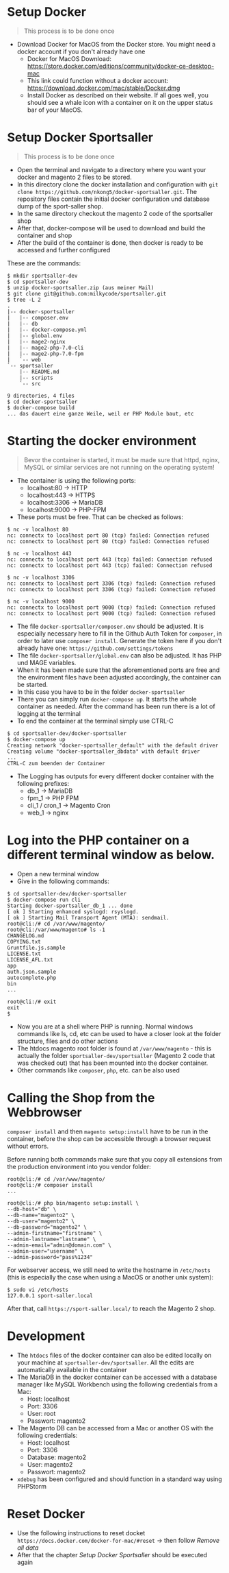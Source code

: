 # Setup Docker
> This process is to be done once

* Download Docker for MacOS from the Docker store. You might need a docker account if you don't already have one
	* Docker for MacOS Download: https://store.docker.com/editions/community/docker-ce-desktop-mac
	* This link could function without a docker account: https://download.docker.com/mac/stable/Docker.dmg
	* Install Docker as described on their website. If all goes well, you should see a whale icon with a container on it on the upper status bar of your MacOS.

# Setup Docker Sportsaller
> This process is to be done once

* Open the terminal and navigate to a directory where you want your docker and magento 2 files to be stored.
* In this directory clone the docker installation and configuration with  ``` git clone https://github.com/nkong5/docker-sportsaller.git ```. The repository files contain the initial docker configuration und database dump of the sport-saller shop.
* In the same directory checkout the magento 2 code of the sportsaller shop
* After that, docker-compose will be used to download and build the container and shop
* After the build of the container is done, then docker is ready to be accessed and further configured

These are the commands:

```
$ mkdir sportsaller-dev
$ cd sportsaller-dev
$ unzip docker-sportsaller.zip (aus meiner Mail)
$ git clone git@github.com:milkycode/sportsaller.git
$ tree -L 2
.
|-- docker-sportsaller
|   |-- composer.env
|   |-- db
|   |-- docker-compose.yml
|   |-- global.env
|   |-- mage2-nginx
|   |-- mage2-php-7.0-cli
|   |-- mage2-php-7.0-fpm
|   `-- web
`-- sportsaller
    |-- README.md
    |-- scripts
    `-- src

9 directories, 4 files
$ cd docker-sportsaller
$ docker-compose build
... das dauert eine ganze Weile, weil er PHP Module baut, etc
```

# Starting the docker environment
> Bevor the container is started, it must be made sure that httpd, nginx, MySQL or similar services are not running on the operating system!

* The container is using the following ports:
	* localhost:80 -> HTTP
	* localhost:443 -> HTTPS
	* localhost:3306 -> MariaDB
	* localhost:9000 -> PHP-FPM
* These ports must be free. That can be checked as follows:

```
$ nc -v localhost 80
nc: connectx to localhost port 80 (tcp) failed: Connection refused
nc: connectx to localhost port 80 (tcp) failed: Connection refused

$ nc -v localhost 443
nc: connectx to localhost port 443 (tcp) failed: Connection refused
nc: connectx to localhost port 443 (tcp) failed: Connection refused

$ nc -v localhost 3306
nc: connectx to localhost port 3306 (tcp) failed: Connection refused
nc: connectx to localhost port 3306 (tcp) failed: Connection refused

$ nc -v localhost 9000
nc: connectx to localhost port 9000 (tcp) failed: Connection refused
nc: connectx to localhost port 9000 (tcp) failed: Connection refused
```

* The file  `docker-sportsaller/composer.env` should be adjusted. It is especially necessary here to fill in the Github Auth Token for `composer`, in order to later use `composer install`. Generate the token here if you don't already have one: `https://github.com/settings/tokens`
* The file `docker-sportsaller/global.env` can also be adjusted. It has PHP und MAGE  variables.
* When it has been made sure that the aforementioned ports are free and the environment files have been adjusted accordingly, the container can be started.
* In this case you have to be in the folder `docker-sportsaller` 
* There you can simply run `docker-compose up`. It starts the whole container as needed. After the command has been run there is a lot of logging at the terminal
* To end the container at the terminal simply use CTRL-C

```
$ cd sportsaller-dev/docker-sportsaller
$ docker-compose up
Creating network "docker-sportsaller_default" with the default driver
Creating volume "docker-sportsaller_dbdata" with default driver
...
CTRL-C zum beenden der Container
```

* The Logging has outputs for every different docker container with the following prefixes:
	* db_1 -> MariaDB
	* fpm_1 -> PHP FPM
	* cli_1 / cron_1 -> Magento Cron
	* web_1 -> nginx

# Log into the PHP container on a different terminal window as below.
* Open a new terminal window
* Give in the following commands:

```
$ cd sportsaller-dev/docker-sportsaller
$ docker-compose run cli
Starting docker-sportsaller_db_1 ... done
[ ok ] Starting enhanced syslogd: rsyslogd.
[ ok ] Starting Mail Transport Agent (MTA): sendmail.
root@cli:/# cd /var/www/magento/
root@cli:/var/www/magento# ls -1
CHANGELOG.md
COPYING.txt
Gruntfile.js.sample
LICENSE.txt
LICENSE_AFL.txt
app
auth.json.sample
autocomplete.php
bin
...

root@cli:/# exit
exit
$
```

* Now you are at a shell where PHP is running. Normal windows commands like ls, cd, etc can be used to have a closer look at the folder structure, files and do other actions
* The htdocs magento root folder is found at `/var/www/magento` - this is actually the folder `sportsaller-dev/sportsaller` (Magento 2 code that was checked out) that has been mounted into the docker container.
* Other commands like `composer`, `php`, etc. can be also used

# Calling the Shop from the Webbrowser 
`composer install` and then `magento setup:install` have to be run in the container, before the shop can be accessible through a browser request without errors. 

Before running both commands make sure that you copy all extensions from the production environment into you vendor folder:

```
root@cli:/# cd /var/www/magento/
root@cli:/# composer install
...

root@cli:/# php bin/magento setup:install \
--db-host="db" \
--db-name="magento2" \
--db-user="magento2" \
--db-password="magento2" \
--admin-firstname="firstname" \
--admin-lastname="lastname" \
--admin-email="admin@domain.com" \
--admin-user="username" \
--admin-password="pass%1234"
```

For  webserver access, we still need to write the hostname in `/etc/hosts` (this is especially the case when using a MacOS or another unix system):

```
$ sudo vi /etc/hosts
127.0.0.1 sport-saller.local
```

After that, call `https://sport-saller.local/` to reach the Magento 2 shop.

# Development
* The `htdocs` files of the docker container can also be edited locally on your machine at  `sportsaller-dev/sportsaller`. All the edits are automatically available in the container
* The MariaDB in the docker container can be accessed with a database manager like MySQL Workbench using the following credentials from a Mac:
	* Host: localhost
	* Port: 3306
	* User: root
	* Passwort: magento2
* The Magento DB can be accessed from a Mac or another OS with the following credentials:
	* Host: localhost
	* Port: 3306
	* Database: magento2
	* User: magento2
	* Passwort: magento2
* `xdebug` has been configured and should function in a standard way using PHPStorm

# Reset Docker 
* Use the following instructions to reset docket `https://docs.docker.com/docker-for-mac/#reset` -> then follow _Remove all data_ 
* After that the chapter _Setup Docker Sportsaller_ should be executed again

